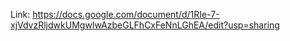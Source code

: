 Link: https://docs.google.com/document/d/1RIe-7-xjVdvzRljdwkUMgwIwAzbeGLFhCxFeNnLGhEA/edit?usp=sharing
